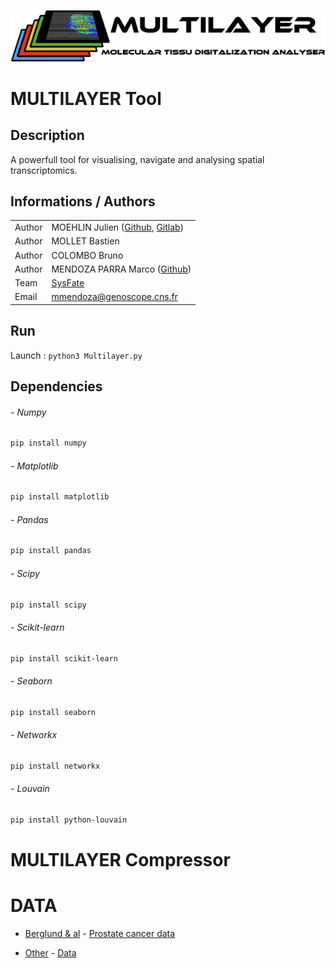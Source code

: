 <div align="center">

![alt text](logo/multilayer2.png)
</div>

# MULTILAYER Tool

<!--[![DIO](/doc/images/DOI.svg)](https://www.nature.com/articles/s41598-018-28948-z)-->

## Description

A powerfull tool for visualising, navigate and analysing spatial transcriptomics.

## Informations / Authors

|         |                                                                                               |
| ------- | --------------------------------------------------------------------------------------------- |
| Author  | MOEHLIN Julien ([Github](https://github.com/JulienMoehlin), [Gitlab](https://gitlab.com/julienmoehlin)) |
| Author  | MOLLET Bastien                                                                                |
| Author  | COLOMBO Bruno                                                                                 |
| Author  | MENDOZA PARRA Marco ([Github](https://github.com/SysFate))                                    |
| Team    | [SysFate](https://www.sysfate.org/)                                                           |
| Email   | <mmendoza@genoscope.cns.fr>                                                                   |

## Run

Launch : `python3 Multilayer.py`
 
## Dependencies

###### - Numpy

```bash
pip install numpy
```

###### - Matplotlib

```bash
pip install matplotlib
```

###### - Pandas

```bash
pip install pandas
```

###### - Scipy

```bash
pip install scipy
```

###### - Scikit-learn

```bash
pip install scikit-learn
```

###### - Seaborn

```bash
pip install seaborn
```

###### - Networkx

```bash
pip install networkx
```

###### - Louvain

```bash
pip install python-louvain
```

# MULTILAYER Compressor

# DATA

<ul>
<li> 

[Berglund & al](https://www.nature.com/articles/s41467-018-04724-5) - [Prostate cancer data](Data/Prostate_cancer) 
</li>
<li>

[Other](https://www.nature.com/articles/s41467-018-04724-5) - [Data](Data/) 
</li>
</ul>




<!--pip install spatialde-->


